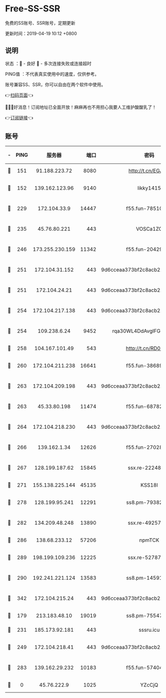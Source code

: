 # Free-SS-SSR

免费的SS账号、SSR账号，定期更新

更新时间：2019-04-19 10:12 +0800

## 说明

状态     ：🙂 - 良好 🙁 - 多次连接失败或连接超时

PING值   ：不代表真实使用中的速度，仅供参考。

账号兼容SS、SSR，你可以自由在两个软件中使用。

👉[扫码页面](https://liesauer.github.io/Free-SS-SSR/)👈

🎉🎉🎉好消息！订阅地址已全面开放！麻麻再也不用担心我要人工维护酸酸乳了！

👉[订阅链接](https://www.liesauer.net/yogurt/subscribe?ACCESS_TOKEN=DAYxR3mMaZAsaqUb)👈

## 账号

|-|PING|服务器|端口|密码|加密方式|区域|
|:----:|:----:|:-----:|-----:|:----:|:----:|:----:|
|🙂|151|91.188.223.72|8080|http://t.cn/EGJIyrl|rc4-md5|RU|
|🙂|152|139.162.123.96|9140|likky1415|aes-256-cfb|JP|
|🙂|229|172.104.33.9|14447|f55.fun-78510232|aes-256-cfb|SG|
|🙂|235|45.76.80.221|443|VOSCa1ZG|aes-256-cfb|DE|
|🙂|246|173.255.230.159|11342|f55.fun-20429698|aes-256-cfb|US|
|🙂|251|172.104.31.152|443|9d6cceaa373bf2c8acb22e60b6a58be6|aes-256-cfb|US|
|🙂|251|172.104.24.21|443|9d6cceaa373bf2c8acb22e60b6a58be6|aes-256-cfb|US|
|🙂|254|172.104.217.138|443|9d6cceaa373bf2c8acb22e60b6a58be6|aes-256-cfb|US|
|🙂|254|109.238.6.24|9452|rqa30WL4DdAvgIFG6Fs3znzTa|aes-256-cfb|FR|
|🙂|258|104.167.101.49|543|http://t.cn/RD0D7sx|rc4-md5|CA|
|🙂|260|172.104.211.238|16641|f55.fun-38689817|aes-256-cfb|US|
|🙂|263|172.104.209.198|443|9d6cceaa373bf2c8acb22e60b6a58be6|aes-256-cfb|US|
|🙂|263|45.33.80.198|11474|f55.fun-68782976|aes-256-cfb|US|
|🙂|264|172.104.218.230|443|9d6cceaa373bf2c8acb22e60b6a58be6|aes-256-cfb|US|
|🙂|266|139.162.1.34|12626|f55.fun-27028669|aes-256-cfb|SG|
|🙂|267|128.199.187.62|15845|ssx.re-22248043|aes-256-cfb|SG|
|🙂|271|155.138.225.144|45135|KSS18l|rc4-md5|US|
|🙂|278|128.199.95.241|12291|ss8.pm-79382755|aes-256-cfb|SG|
|🙂|282|134.209.48.248|13890|ssx.re-49257265|aes-256-cfb|US|
|🙂|286|138.68.233.12|57206|npmTCK|rc4-md5|US|
|🙂|289|198.199.109.236|12225|ssx.re-52787591|aes-256-cfb|US|
|🙂|290|192.241.221.124|13583|ss8.pm-14591915|aes-256-cfb|US|
|🙂|342|172.104.215.24|443|9d6cceaa373bf2c8acb22e60b6a58be6|aes-256-cfb|US|
|🙂|179|213.183.48.10|19019|ss8.pm-75547341|rc4-md5|RU|
|🙂|231|185.173.92.181|443|sssru.icu|rc4-md5|RU|
|🙂|249|172.104.218.41|443|9d6cceaa373bf2c8acb22e60b6a58be6|aes-256-cfb|US|
|🙂|283|139.162.29.232|10183|f55.fun-57404828|aes-256-cfb|SG|
|🙁|0|45.76.222.9|1025|YZcCjQ|rc4-md5|JP|
